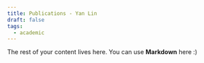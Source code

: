 ```yaml
---
title: Publications - Yan Lin
draft: false
tags:
  - academic
---
```

 
The rest of your content lives here. You can use **Markdown** here :)